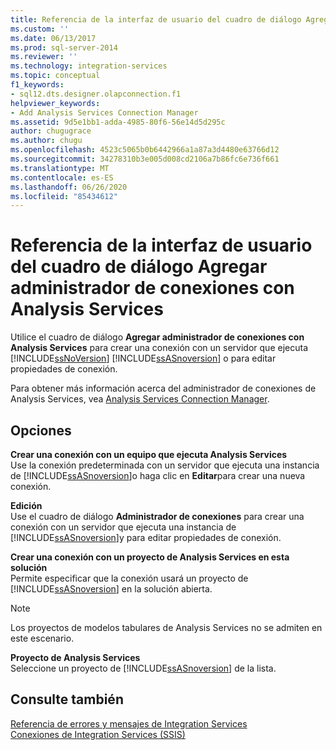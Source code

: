 ```yaml
---
title: Referencia de la interfaz de usuario del cuadro de diálogo Agregar administrador de conexiones con Analysis Services | Microsoft Docs
ms.custom: ''
ms.date: 06/13/2017
ms.prod: sql-server-2014
ms.reviewer: ''
ms.technology: integration-services
ms.topic: conceptual
f1_keywords:
- sql12.dts.designer.olapconnection.f1
helpviewer_keywords:
- Add Analysis Services Connection Manager
ms.assetid: 9d5e1bb1-adda-4985-80f6-56e14d5d295c
author: chugugrace
ms.author: chugu
ms.openlocfilehash: 4523c5065b0b6442966a1a87a3d4480e63766d12
ms.sourcegitcommit: 34278310b3e005d008cd2106a7b86fc6e736f661
ms.translationtype: MT
ms.contentlocale: es-ES
ms.lasthandoff: 06/26/2020
ms.locfileid: "85434612"
---
```

# <a name="add-analysis-services-connection-manager-dialog-box-ui-reference"></a>Referencia de la interfaz de usuario del cuadro de diálogo Agregar administrador de conexiones con Analysis Services
  Utilice el cuadro de diálogo **Agregar administrador de conexiones con Analysis Services** para crear una conexión con un servidor que ejecuta [!INCLUDE[ssNoVersion](../../includes/ssnoversion-md.md)] [!INCLUDE[ssASnoversion](../../includes/ssasnoversion-md.md)] o para editar propiedades de conexión.  
  
 Para obtener más información acerca del administrador de conexiones de Analysis Services, vea [Analysis Services Connection Manager](analysis-services-connection-manager.md).  
  
## <a name="options"></a>Opciones  
 **Crear una conexión con un equipo que ejecuta Analysis Services**  
 Use la conexión predeterminada con un servidor que ejecuta una instancia de [!INCLUDE[ssASnoversion](../../includes/ssasnoversion-md.md)]o haga clic en **Editar**para crear una nueva conexión.  
  
 **Edición**  
 Use el cuadro de diálogo **Administrador de conexiones** para crear una conexión con un servidor que ejecuta una instancia de [!INCLUDE[ssASnoversion](../../includes/ssasnoversion-md.md)]y para editar propiedades de conexión.  
  
 **Crear una conexión con un proyecto de Analysis Services en esta solución**  
 Permite especificar que la conexión usará un proyecto de [!INCLUDE[ssASnoversion](../../includes/ssasnoversion-md.md)] en la solución abierta.  
  
> [!NOTE]  
>  Los proyectos de modelos tabulares de Analysis Services no se admiten en este escenario.  
  
 **Proyecto de Analysis Services**  
 Seleccione un proyecto de [!INCLUDE[ssASnoversion](../../includes/ssasnoversion-md.md)] de la lista.  
  
## <a name="see-also"></a>Consulte también  
 [Referencia de errores y mensajes de Integration Services](../integration-services-error-and-message-reference.md)   
 [Conexiones de Integration Services &#40;SSIS&#41;](integration-services-ssis-connections.md)  
  
  

